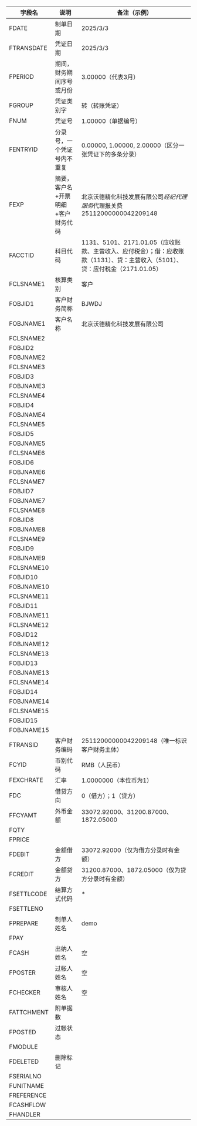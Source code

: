 ﻿| 字段名        | 说明                         | 备注（示例）                                                                                          |
|---------------|------------------------------|-------------------------------------------------------------------------------------------------------|
| FDATE         | 制单日期                     | 2025/3/3                                                                                              |
| FTRANSDATE    | 凭证日期                     | 2025/3/3                                                                                              |
| FPERIOD       | 期间，财务期间序号或月份     | 3.00000（代表3月）                                                                                    |
| FGROUP        | 凭证类别字                   | 转（转账凭证）                                                                                        |
| FNUM          | 凭证号                       | 1.00000（单据编号）                                                                                   |
| FENTRYID      | 分录号，一个凭证号内不重复   | 0.00000, 1.00000, 2.00000（区分一张凭证下的多条分录）                                                 |
| FEXP          | 摘要，客户名+开票明细+客户财务代码 | 北京沃德精化科技发展有限公司*经纪代理服务*代理报关费25112000000042209148                               |
| FACCTID       | 科目代码                     | 1131、5101、2171.01.05（应收账款、主营收入、应付税金）；借：应收账款（1131）、贷：主营收入（5101）、贷：应付税金（2171.01.05） |
| FCLSNAME1     | 核算类别                     | 客户                                                                                                  |
| FOBJID1       | 客户财务简称                 | BJWDJ                                                                                                 |
| FOBJNAME1     | 客户名称                     | 北京沃德精化科技发展有限公司                                                                           |
| FCLSNAME2     |                              |                                                                                                       |
| FOBJID2       |                              |                                                                                                       |
| FOBJNAME2     |                              |                                                                                                       |
| FCLSNAME3     |                              |                                                                                                       |
| FOBJID3       |                              |                                                                                                       |
| FOBJNAME3     |                              |                                                                                                       |
| FCLSNAME4     |                              |                                                                                                       |
| FOBJID4       |                              |                                                                                                       |
| FOBJNAME4     |                              |                                                                                                       |
| FCLSNAME5     |                              |                                                                                                       |
| FOBJID5       |                              |                                                                                                       |
| FOBJNAME5     |                              |                                                                                                       |
| FCLSNAME6     |                              |                                                                                                       |
| FOBJID6       |                              |                                                                                                       |
| FOBJNAME6     |                              |                                                                                                       |
| FCLSNAME7     |                              |                                                                                                       |
| FOBJID7       |                              |                                                                                                       |
| FOBJNAME7     |                              |                                                                                                       |
| FCLSNAME8     |                              |                                                                                                       |
| FOBJID8       |                              |                                                                                                       |
| FOBJNAME8     |                              |                                                                                                       |
| FCLSNAME9     |                              |                                                                                                       |
| FOBJID9       |                              |                                                                                                       |
| FOBJNAME9     |                              |                                                                                                       |
| FCLSNAME10    |                              |                                                                                                       |
| FOBJID10      |                              |                                                                                                       |
| FOBJNAME10    |                              |                                                                                                       |
| FCLSNAME11    |                              |                                                                                                       |
| FOBJID11      |                              |                                                                                                       |
| FOBJNAME11    |                              |                                                                                                       |
| FCLSNAME12    |                              |                                                                                                       |
| FOBJID12      |                              |                                                                                                       |
| FOBJNAME12    |                              |                                                                                                       |
| FCLSNAME13    |                              |                                                                                                       |
| FOBJID13      |                              |                                                                                                       |
| FOBJNAME13    |                              |                                                                                                       |
| FCLSNAME14    |                              |                                                                                                       |
| FOBJID14      |                              |                                                                                                       |
| FOBJNAME14    |                              |                                                                                                       |
| FCLSNAME15    |                              |                                                                                                       |
| FOBJID15      |                              |                                                                                                       |
| FOBJNAME15    |                              |                                                                                                       |
| FTRANSID      | 客户财务编码                 | 25112000000042209148（唯一标识客户财务主体）                                                          |
| FCYID         | 币别代码                     | RMB（人民币）                                                                                        |
| FEXCHRATE     | 汇率                         | 1.0000000（本位币为1）                                                                               |
| FDC           | 借贷方向                     | 0（借方）；1（贷方）                                                                                  |
| FFCYAMT       | 外币金额                     | 33072.92000、31200.87000、1872.05000                                                                 |
| FQTY          |                              |                                                                                                       |
| FPRICE        |                              |                                                                                                       |
| FDEBIT        | 金额借方                     | 33072.92000（仅为借方分录时有金额）                                                                   |
| FCREDIT       | 金额贷方                     | 31200.87000、1872.05000（仅为贷方分录时有金额）                                                       |
| FSETTLCODE    | 结算方式代码                 | *                                                                                                     |
| FSETTLENO     |                              |                                                                                                       |
| FPREPARE      | 制单人姓名                   | demo                                                                                                  |
| FPAY          |                              |                                                                                                       |
| FCASH         | 出纳人姓名                   | 空                                                                                                    |
| FPOSTER       | 过帐人姓名                   | 空                                                                                                    |
| FCHECKER      | 审核人姓名                   | 空                                                                                                    |
| FATTCHMENT    | 附单据数                     |                                                                                                       |
| FPOSTED       | 过帐状态                     |                                                                                                       |
| FMODULE       |                              |                                                                                                       |
| FDELETED      | 删除标记                     |                                                                                                       |
| FSERIALNO     |                              |                                                                                                       |
| FUNITNAME     |                              |                                                                                                       |
| FREFERENCE    |                              |                                                                                                       |
| FCASHFLOW     |                              |                                                                                                       |
| FHANDLER      |                              |                                                                                                       |